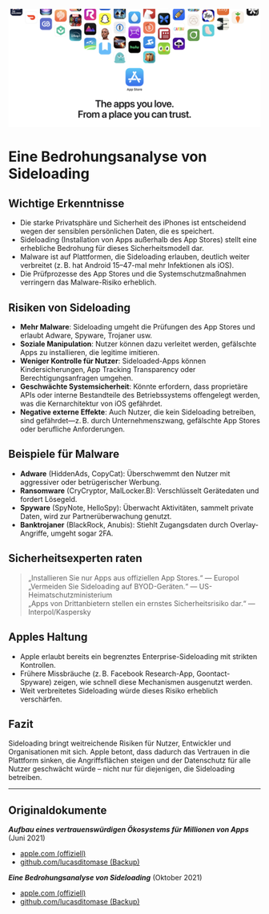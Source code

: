 ![Banner](../assets/banner.png)  

# Eine Bedrohungsanalyse von Sideloading  

## Wichtige Erkenntnisse  

- Die starke Privatsphäre und Sicherheit des iPhones ist entscheidend wegen der sensiblen persönlichen Daten, die es speichert.  
- Sideloading (Installation von Apps außerhalb des App Stores) stellt eine erhebliche Bedrohung für dieses Sicherheitsmodell dar.  
- Malware ist auf Plattformen, die Sideloading erlauben, deutlich weiter verbreitet (z. B. hat Android 15–47-mal mehr Infektionen als iOS).  
- Die Prüfprozesse des App Stores und die Systemschutzmaßnahmen verringern das Malware-Risiko erheblich.  

## Risiken von Sideloading  

- **Mehr Malware**: Sideloading umgeht die Prüfungen des App Stores und erlaubt Adware, Spyware, Trojaner usw.  
- **Soziale Manipulation**: Nutzer können dazu verleitet werden, gefälschte Apps zu installieren, die legitime imitieren.  
- **Weniger Kontrolle für Nutzer**: Sideloaded-Apps können Kindersicherungen, App Tracking Transparency oder Berechtigungsanfragen umgehen.  
- **Geschwächte Systemsicherheit**: Könnte erfordern, dass proprietäre APIs oder interne Bestandteile des Betriebssystems offengelegt werden, was die Kernarchitektur von iOS gefährdet.  
- **Negative externe Effekte**: Auch Nutzer, die kein Sideloading betreiben, sind gefährdet—z. B. durch Unternehmenszwang, gefälschte App Stores oder berufliche Anforderungen.  

## Beispiele für Malware  

- **Adware** (HiddenAds, CopyCat): Überschwemmt den Nutzer mit aggressiver oder betrügerischer Werbung.  
- **Ransomware** (CryCryptor, MalLocker.B): Verschlüsselt Gerätedaten und fordert Lösegeld.  
- **Spyware** (SpyNote, HelloSpy): Überwacht Aktivitäten, sammelt private Daten, wird zur Partnerüberwachung genutzt.  
- **Banktrojaner** (BlackRock, Anubis): Stiehlt Zugangsdaten durch Overlay-Angriffe, umgeht sogar 2FA.  

## Sicherheitsexperten raten  

> „Installieren Sie nur Apps aus offiziellen App Stores.“ — Europol  
> „Vermeiden Sie Sideloading auf BYOD-Geräten.“ — US-Heimatschutzministerium  
> „Apps von Drittanbietern stellen ein ernstes Sicherheitsrisiko dar.“ — Interpol/Kaspersky  

## Apples Haltung  

- Apple erlaubt bereits ein begrenztes Enterprise-Sideloading mit strikten Kontrollen.  
- Frühere Missbräuche (z. B. Facebook Research-App, Goontact-Spyware) zeigen, wie schnell diese Mechanismen ausgenutzt werden.  
- Weit verbreitetes Sideloading würde dieses Risiko erheblich verschärfen.  

## Fazit  

Sideloading bringt weitreichende Risiken für Nutzer, Entwickler und Organisationen mit sich. Apple betont, dass dadurch das Vertrauen in die Plattform sinken, die Angriffsflächen steigen und der Datenschutz für alle Nutzer geschwächt würde – nicht nur für diejenigen, die Sideloading betreiben.  

---  

## Originaldokumente  

***Aufbau eines vertrauenswürdigen Ökosystems für Millionen von Apps*** (Juni 2021)  
  -  [apple.com (offiziell)](https://www.apple.com/privacy/docs/Building_a_Trusted_Ecosystem_for_Millions_of_Apps.pdf)  
  -  [github.com/lucasditomase (Backup)](https://github.com/lucasditomase/app-restrictions/blob/main/summary.pdf)  

***Eine Bedrohungsanalyse von Sideloading*** (Oktober 2021)  
  -  [apple.com (offiziell)](https://www.apple.com/privacy/docs/Building_a_Trusted_Ecosystem_for_Millions_of_Apps_A_Threat_Analysis_of_Sideloading.pdf)  
  -  [github.com/lucasditomase (Backup)](https://github.com/lucasditomase/app-restrictions/blob/main/threat-analysis.pdf)  
